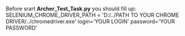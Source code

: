Before srart **Archer_Test_Task.py** you should fill up:
SELENIUM_CHROME_DRIVER_PATH = 'D:/../PATH TO YOUR CHROME DRIVER/../chromedriver.exe'
login='YOUR LOGIN'
password='YOUR PASSWORD'